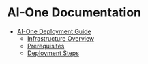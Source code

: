 # AI-One Documentation

- [AI-One Deployment Guide](deployment.md)
    - [Infrastructure Overview](deployment/#1-infrastructure-overview)
    - [Prerequisites](deployment/#21-prerequisites)
    - [Deployment Steps](deployment/#22-deployment-steps)


